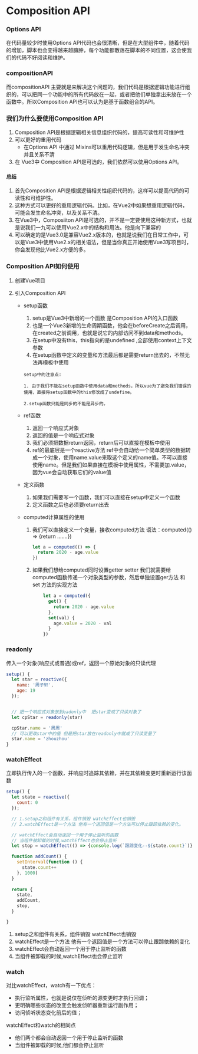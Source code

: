 # Composition API

### Options API

在代码量较少时使用Options API代码也会很清晰，但是在大型组件中，随着代码的增加，脚本也会变得越来越臃肿，每个功能都散落在脚本的不同位置，这会使我们的代码不好阅读和维护。

### compositionAPI

而compositionAPI 主要就是来解决这个问题的，我们代码是根据逻辑功能进行组织的，可以把同一个功能中的所有代码放在一起，或者把他们单独拿出来放在一个函数中。所以Composition API也可以认为是基于函数组合的API。 

### 我们为什么要使用Composition API

1. Composition API是根据逻辑相关信息组织代码的，提高可读性和可维护性
2. 可以更好的重用代码
   * 在Options API 中通过 Mixins可以重用代码逻辑，但是用于发生命名冲突并且关系不清
3.  在 Vue3中 Composition API是可选的，我们依然可以使用Options API。

#### 总结

1. 首先Composition API是根据逻辑相关性组织代码的，这样可以提高代码的可读性和可维护性。
2. 这种方式可以更好的重用逻辑代码。比如，在Vue2中如果想重用逻辑代码，可能会发生命名冲突，以及关系不清。
3. 在Vue3中，Composiiton API是可选的，并不是一定要使用这种新方式，也就是说我们一九可以使用Vue2.x中的结构和用法。他是向下兼容的
4. 可以确定的是Vue3.0是兼容Vue2.x版本的，也就是说我们在日常工作中，可以是Vue3中使用Vue2.x的相关语法，但是当你真正开始使用Vue3写项目时，你会发现他比Vue2.x方便的多。

### Composition API如何使用

1. 创建Vue项目

2. 引入Composition API

   - setup函数

     1. setup是Vue3中新增的一个函数 是Composition API的入口函数 
     2. 也是一个Vue3新增的生命周期函数，他会在beforeCreate之后调用，在created之前调用，也就是说它的内部访问不到data和methods。
     3. 在setup中没有this，this指向的是undefined ,全部使用context上下文参数
     4. 在setup函数中定义的变量和方法最后都是需要return出去的，不然无法再模板中使用

     `setup中的注意点:`

     `1. 由于我们不能在setup函数中使用data和methods，所以vue为了避免我们错误的使用，直接将setup函数中的this修改成了undefine。`

     `2.setup函数只能是同步的不能是异步的。`

   - ref函数

     1. 返回一个响应式对象
     2. 返回的值是一个响应式对象
     3. 我们必须把数据return返回，return后可以直接在模板中使用
     4. ref的最底层是一个reactive方法 ref中会自动给一个简单类型的数据转成一个对象，使用name.value来取这个定义的name值。不可以直接使用name。但是我们如果直接在模板中使用属性，不需要加.value，因为vue会自动获取它们的value值

   - 定义函数

     1. 如果我们需要写一个函数，我们可以直接在setup中定义一个函数
     2. 定义函数之后也必须要return出去 

   - computed计算属性的使用

     1. 我们可以直接定义一个变量，接收computed方法 语法：computed(() => {return .......})

        ```js
        let a = computed(() => {
          return 2020 - age.value
        })
        ```

     2. 如果我们想给computed同时设置getter setter 我们就需要给computed函数传递一个对象类型的参数，然后单独设置ger方法 和set 方法的实现方法

        ```js
            let a = computed({
              get() {
                return 2020 - age.value
              },
              set(val) {
                age.value = 2020 - val
              }
            })
        ```


### readonly

传入一个对象(响应式或普通)或ref，返回一个原始对象的只读代理

```js
setup() {
  let star = reactive({
    name: '周子轩',
    age: 19
  });


  // 把一个响应式对象放到eadonly中  把star变成了只读对象了
  let cpStar = readonly(star)

  cpStar.name = '周周'
  // 可以更改star中的值 但是把star放在readonly中就成了只读变量了
  star.name = 'zhouzhou'
}
```

### watchEffect

立即执行传入的一个函数，并响应时追踪其依赖，并在其依赖变更时重新运行该函数

```js
setup() {
  let state = reactive({
    count: 0
  });

  // 1.setup之和组件有关系，组件销毁 watchEffect也销毁
  // 2.watchEffect是一个方法 他有一个返回值是一个方法可以停止跟踪依赖的变化。

  // watchEffect会自动返回一个用于停止监听的函数
  // 当组件被卸载的时候,watchEffect也会停止监听
  let stop = watchEffect(() => {console.log(`跟踪变化--${state.count}`)})

  function addCount() {
    setInterval(function () {
      state.count++
    }, 1000)
  }
    
  return {
    state,
    addCount,
    stop,
  }

}
```

1. setup之和组件有关系，组件销毁 watchEffect也销毁
2. watchEffect是一个方法 他有一个返回值是一个方法可以停止跟踪依赖的变化
3. watchEffect会自动返回一个用于停止监听的函数
4. 当组件被卸载的时候,watchEffect也会停止监听

### watch

对比watchEffect，watch有一下优点：

- 执行监听属性，也就是说仅在侦听的源变更时才执行回调；
- 更明确哪些状态的改变会触发侦听器重新运行副作用；
- 访问侦听状态变化前后的值；

watchEffect和watch的相同点

- 他们两个都会自动返回一个用于停止监听的函数
- 当组件被卸载的时候,他们都会停止监听